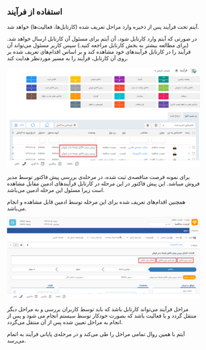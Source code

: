 ## استفاده از فرآیند

آیتم تحت فرآیند پس از ذخیره وارد مراحل تعریف شده (کارتابل‌ها، فعالیت‌ها) خواهد شد.

در صورتی که آیتم وارد کارتابل شود، آن آیتم برای مسئول آن کارتابل ارسال خواهد شد.(برای مطالعه بیشتر به بخش کارتابل مراجعه کنید.) سپس کاربر مسئول می‌تواند آن فرآیند را در کارتابل فرآیند‌های خود  مشاهده کند و بر اساس اقدام‌های تعریف شده بر روی آن کارتابل، فرآیند را به مسیر موردنظر هدایت کند.



![](estefade1.png)

برای نمونه فرصت مناقصه‌ی ثبت شده، در مرحله‌ی بررسی پیش فاکتور توسط مدیر فروش میباشد.  این پیش فاکتور در این مرحله در کارتابل فرآیند‌های ادمین مقابل مشاهده است زیرا مسئول این مرحله ادمین می‌باشد.

همچنین اقدام‌های تعریف شده برای این مرحله توسط ادمین قابل مشاهده و انجام می‌باشد.

![](estefade.png)

 مراحل فرآیند می‌تواند کارتابل باشد که باید توسط کاربران بررسی و به مراحل دیگر منتقل گردد و یا فعالیت باشد که بصورت خودکار توسط سیستم انجام می شود و پس از انجام به مراحل تعیین شده پس از آن منتقل می‌گردد. 
 
آیتم با همین روال تمامی مراحل را طی می‌کند و در مرحله‌ی پایانی فرآیند به اتمام می‌رسد.

